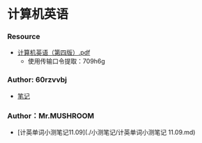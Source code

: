 # 计算机英语
### Resource

- [计算机英语（第四版）.pdf](https://cowtransfer.com/s/5469b449b3f148)
    - 使用传输口令提取：709h6g



### Author: 60rzvvbj

- [笔记](./笔记.md)



### Author：Mr.MUSHROOM

- [计英单词小测笔记11.09](./小测笔记/计英单词小测笔记 11.09.md)



